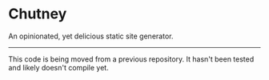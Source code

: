 # Chutney

An opinionated, yet delicious static site generator.

---

This code is being moved from a previous repository. It hasn't been tested and
likely doesn't compile yet.
